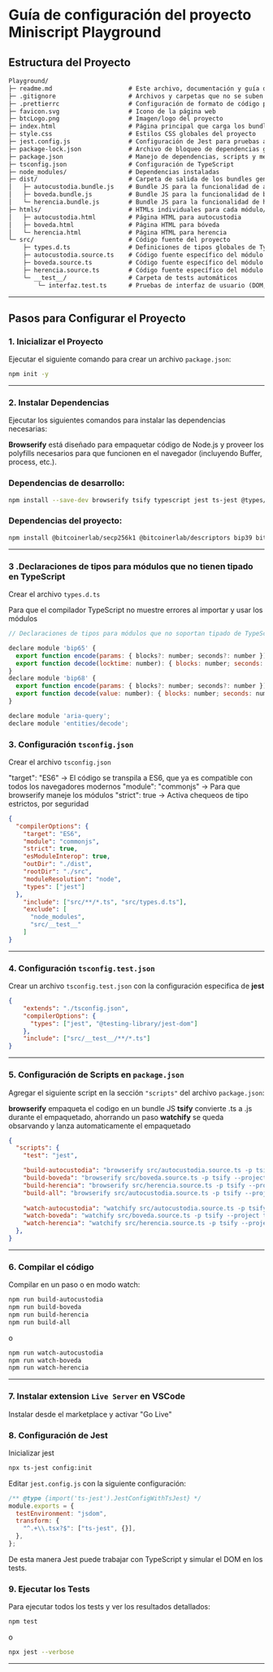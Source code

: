 # Guía de configuración del proyecto Miniscript Playground 

## Estructura del Proyecto
```txt
Playground/
├─ readme.md                     # Este archivo, documentación y guía del proyecto
├─ .gitignore                    # Archivos y carpetas que no se suben al control de versiones
├─ .prettierrc                   # Configuración de formato de código para Prettier
├─ favicon.svg                   # Icono de la página web
├─ btcLogo.png                   # Imagen/logo del proyecto
├─ index.html                    # Página principal que carga los bundles JS
├─ style.css                     # Estilos CSS globales del proyecto
├─ jest.config.js                # Configuración de Jest para pruebas automáticas
├─ package-lock.json             # Archivo de bloqueo de dependencias generado por npm
├─ package.json                  # Manejo de dependencias, scripts y metadatos del proyecto
├─ tsconfig.json                 # Configuración de TypeScript
├─ node_modules/                 # Dependencias instaladas 
├─ dist/                         # Carpeta de salida de los bundles generados para cada módulo/página
│   ├─ autocustodia.bundle.js    # Bundle JS para la funcionalidad de autocustodia
│   ├─ boveda.bundle.js          # Bundle JS para la funcionalidad de bóveda
│   └─ herencia.bundle.js        # Bundle JS para la funcionalidad de herencia
├─ htmls/                        # HTMLs individuales para cada módulo/página
│   ├─ autocustodia.html         # Página HTML para autocustodia
│   ├─ boveda.html               # Página HTML para bóveda
│   └─ herencia.html             # Página HTML para herencia
└─ src/                          # Código fuente del proyecto
    ├─ types.d.ts                # Definiciones de tipos globales de TypeScript
    ├─ autocustodia.source.ts    # Código fuente específico del módulo autocustodia
    ├─ boveda.source.ts          # Código fuente específico del módulo bóveda
    ├─ herencia.source.ts        # Código fuente específico del módulo herencia
    └─ __test__/                 # Carpeta de tests automáticos
        └─ interfaz.test.ts      # Pruebas de interfaz de usuario (DOM, utilidades visuales)

```

---

## Pasos para Configurar el Proyecto

### 1. Inicializar el Proyecto
Ejecutar el siguiente comando para crear un archivo `package.json`:
```bash
npm init -y
```

---

### 2. Instalar Dependencias
Ejecutar los siguientes comandos para instalar las dependencias necesarias:

**Browserify** está diseñado para empaquetar código de Node.js y proveer los polyfills necesarios para que funcionen en el navegador (incluyendo Buffer, process, etc.).

### Dependencias de desarrollo:
```bash
npm install --save-dev browserify tsify typescript jest ts-jest @types/jest @testing-library/jest-dom
```


### Dependencias del proyecto:
```bash
npm install @bitcoinerlab/secp256k1 @bitcoinerlab/descriptors bip39 bitcoinjs-lib 
```

---

### 3 .Declaraciones de tipos para módulos que no tienen tipado  en TypeScript

Crear el archivo `types.d.ts`

Para que el compilador TypeScript no muestre errores al importar y usar los módulos 


```js
// Declaraciones de tipos para módulos que no soportan tipado de TypeScript

declare module 'bip65' {
  export function encode(params: { blocks?: number; seconds?: number }): number;
  export function decode(locktime: number): { blocks: number; seconds: number };
}
declare module 'bip68' {
  export function encode(params: { blocks?: number; seconds?: number }): number;
  export function decode(value: number): { blocks: number; seconds: number };
}

declare module 'aria-query';
declare module 'entities/decode';
```


### 3. Configuración `tsconfig.json` 

Crear el archivo `tsconfig.json` 

"target": "ES6" → El código se transpila a ES6, que ya es compatible con todos los navegadores modernos
"module": "commonjs"  → Para que  browserify maneje los módulos
"strict": true → Activa chequeos de tipo estrictos, por seguridad

```json
{
  "compilerOptions": {
    "target": "ES6",
    "module": "commonjs",
    "strict": true,
    "esModuleInterop": true,
    "outDir": "./dist",
    "rootDir": "./src",
    "moduleResolution": "node",
    "types": ["jest"]
  },
    "include": ["src/**/*.ts", "src/types.d.ts"],
    "exclude": [
      "node_modules",
      "src/__test__"
    ]
}
```

---

 
### 4. Configuración `tsconfig.test.json`

Crear un archivo `tsconfig.test.json` con la configuración especifica de **jest**


```json
{
    "extends": "./tsconfig.json",
    "compilerOptions": {
      "types": ["jest", "@testing-library/jest-dom"]
    },
    "include": ["src/__test__/**/*.ts"]
}
```

---


### 5. Configuración de Scripts en `package.json`

Agregar el siguiente script en la sección `"scripts"` del archivo `package.json`:

**browserify** empaqueta el codigo en un bundle JS
**tsify** convierte .ts a .js durante el empaquetado, ahorrando un paso
**watchify** se queda obsarvando y lanza automaticamente el empaquetado

```json
{
  "scripts": {
    "test": "jest",

    "build-autocustodia": "browserify src/autocustodia.source.ts -p tsify --project tsconfig.json -o dist/autocustodia.bundle.js",
    "build-boveda": "browserify src/boveda.source.ts -p tsify --project tsconfig.json -o dist/boveda.bundle.js",
    "build-herencia": "browserify src/herencia.source.ts -p tsify --project tsconfig.json -o dist/herencia.bundle.js",
    "build-all": "browserify src/autocustodia.source.ts -p tsify --project tsconfig.json -o dist/autocustodia.bundle.js && browserify src/herencia.source.ts -p tsify --project tsconfig.json -o dist/herencia.bundle.js && browserify src/boveda.source.ts -p tsify --project tsconfig.json -o dist/boveda.bundle.js",
    
    "watch-autocustodia": "watchify src/autocustodia.source.ts -p tsify --project tsconfig.json -o dist/autocustodia.bundle.js --debug --verbose",
    "watch-boveda": "watchify src/boveda.source.ts -p tsify --project tsconfig.json -o dist/boveda.bundle.js --debug --verbose",
    "watch-herencia": "watchify src/herencia.source.ts -p tsify --project tsconfig.json -o dist/herencia.bundle.js --debug --verbose"
  },
}
```

---

### 6. Compilar el código

Compilar en un paso o en modo watch:

```bash
npm run build-autocustodia
npm run build-boveda
npm run build-herencia
npm run build-all
```
o
```bash
npm run watch-autocustodia
npm run watch-boveda
npm run watch-herencia
```

---


### 7. Instalar extension `Live Server` en VSCode

Instalar desde el marketplace y activar "Go Live"

### 8. Configuración de Jest

Inicializar jest

```bash
npx ts-jest config:init
```

Editar `jest.config.js` con la siguiente configuración:

```js
/** @type {import('ts-jest').JestConfigWithTsJest} */
module.exports = {
  testEnvironment: "jsdom",
  transform: {
    "^.+\\.tsx?$": ["ts-jest", {}],
  },
};
```

De esta manera Jest puede trabajar con TypeScript y simular el DOM en los tests.

### 9. Ejecutar los Tests

Para ejecutar todos los tests y ver los resultados detallados:

```bash
npm test
```
o 

```bash
npx jest --verbose
```


---

